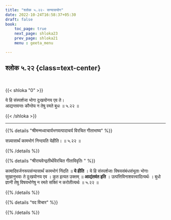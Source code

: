 ```yaml
---
title: "श्लोक ५.२२- सन्यासयोग"
date: 2022-10-24T16:58:37+05:30
draft: false
book:
    toc_page: true
    next_page: shloka23
    prev_page: shloka21
    menu : geeta_menu

---
```




## श्लोक ५.२२ {class=text-center}

<br/>

{{< shloka  "0"  >}}


ये हि संस्पर्शजा भोगा दुःखयोनय एव ते।  
आद्यन्तवन्तः कौन्तेय न तेषु रमते बुधः ॥ ५.२२ ॥

{{< /shloka >}}

---


{{% details "श्रीमन्मध्वाचार्यभगवत्पादाचर्य विरचित  गीताभाष्य" %}}

सन्न्यासार्थं कामभोगं निन्दयति येहीति।  ॥ ५.२२ ॥

{{% /details %}}



{{% details "श्रीराघवेन्द्रतीर्थविरचित गीताविवृतिः " %}}

कामादिवर्जनरूपसंन्यासार्थं कामभोगं निंदति ॥ **ये हीति** । ये हि 
संस्पर्शजाः विषयसंबंधसंभूताः भोगाः सुखानुभवाः ते दुःखयोनय एव । कुत 
इत्यत उक्तम्‌ ॥ **आद्यंतवंत इति** । उत्पत्तिविनाशवत्त्वादित्यर्थः । 
बुधो ज्ञानी तेषु विषयभोगेषु न रमते सक्तिं न करोतीत्यर्थः ॥ ५.२२ ॥

{{% /details %}}



{{% details "पद विचार" %}}


{{% /details %}}
